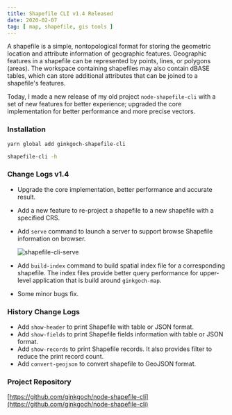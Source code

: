```yaml
---
title: Shapefile CLI v1.4 Released
date: 2020-02-07
tag: [ map, shapefile, gis tools ]
---
```

A shapefile is a simple, nontopological format for storing the geometric location and attribute information of geographic features. Geographic features in a shapefile can be represented by points, lines, or polygons (areas). The workspace containing shapefiles may also contain dBASE tables, which can store additional attributes that can be joined to a shapefile's features.

Today, I made a new release of my old project `node-shapefile-cli` with a set of new features for better experience; upgraded the core implementation for better performance and more precise vectors.

### Installation
```bash
yarn global add ginkgoch-shapefile-cli

shapefile-cli -h
```

### Change Logs v1.4
* Upgrade the core implementation, better performance and accurate result.
* Add a new feature to re-project a shapefile to a new shapefile with a specified CRS.
* Add `serve` command to launch a server to support browse Shapefile information on browser.

    ![shapefile-cli-serve](/post-imgs/shapefile-cli-serve.png)
* Add `build-index` command to build spatial index file for a corresponding shapefile. The index files provide better query performance for upper-level application that is build around `ginkgoch-map`.
* Some minor bugs fix.

### History Change Logs
* Add `show-header` to print Shapefile with table or JSON format.
* Add `show-fields` to print Shapefile fields information with table or JSON format.
* Add `show-records` to print Shapefile records. It also provides filter to reduce the print record count.
* Add `convert-geojson` to convert shapefile to GeoJSON format.

### Project Repository
[https://github.com/ginkgoch/node-shapefile-cli](https://github.com/ginkgoch/node-shapefile-cli)